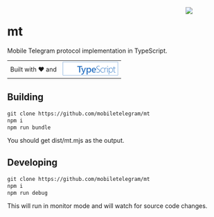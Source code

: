 <img src="https://github.com/mobiletelegram/assets/raw/main/logo_circle.png" align="right" width="92">

# mt
Mobile Telegram protocol implementation in TypeScript.
<p align="center">
  <table>
    <tr>
      <td valign="middle">Built with ❤️ and </td>
      <td valign="top"><img src="https://github.com/notmyst33d/Misc/raw/static/ts-lettermark-white.png" width="128"></td>        
    </tr>
  </table>
</p>

## Building
```
git clone https://github.com/mobiletelegram/mt
npm i
npm run bundle
```

You should get dist/mt.mjs as the output.

## Developing
```
git clone https://github.com/mobiletelegram/mt
npm i
npm run debug
```

This will run in monitor mode and will watch for source code changes.

